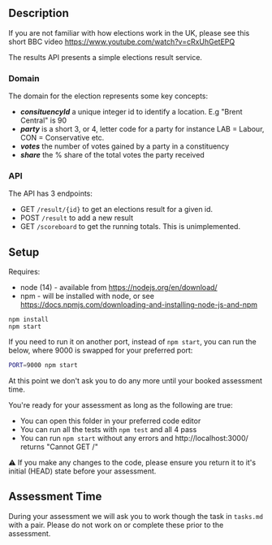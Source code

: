 ## Description

If you are not familiar with how elections work in the UK, please see this short BBC video https://www.youtube.com/watch?v=cRxUhGetEPQ

The results API presents a simple elections result service.

### Domain
The domain for the election represents some key concepts:
- _**consituencyId**_ a unique integer id to identify a location. E.g "Brent Central" is 90
- _**party**_ is a short 3, or 4, letter code for a party for instance LAB = Labour, CON = Conservative etc.
- _**votes**_ the number of votes gained by a party in a constituency
- _**share**_ the % share of the total votes the party received

### API
The API has 3 endpoints:
- GET `/result/{id}` to get an elections result for a given id.
- POST `/result` to add a new result
- GET `/scoreboard` to get the running totals. This is unimplemented.

## Setup
Requires: 
* node (14) - available from https://nodejs.org/en/download/
* npm - will be installed with node, or see https://docs.npmjs.com/downloading-and-installing-node-js-and-npm

```
npm install
npm start
```

If you need to run it on another port, instead of `npm start`, you can run the below, where 9000 is swapped for your preferred port:

```bash
PORT=9000 npm start
```

At this point we don't ask you to do any more until your booked assessment time. 

You're ready for your assessment as long as the following are true:
- You can open this folder in your preferred code editor
- You can run all the tests with `npm test` and all 4 pass
- You can run `npm start` without any errors and http://localhost:3000/ returns "Cannot GET /"

:warning:  If you make any changes to the code, please ensure you return it to it's initial (HEAD) state before your assessment.

## Assessment Time

During your assessment we will ask you to work though the task in `tasks.md` with a pair. Please do not work on or complete these prior to the assessment.
